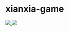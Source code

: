# xianxia-game

<a href="https://travis-ci.org/ArcanisCz/xianxia-game">
  <img src="https://travis-ci.org/ArcanisCz/xianxia-game.svg?branch=master">
</a>

<a href="https://codeclimate.com/github/ArcanisCz/xianxia-game/maintainability">
    <img src="https://api.codeclimate.com/v1/badges/a7b61b7dd874116648de/maintainability" />
</a>

